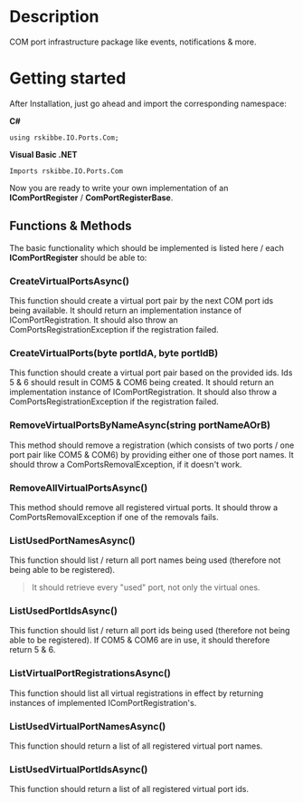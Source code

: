 ﻿# Description
COM port infrastructure package like events, notifications & more.

# Getting started
After Installation, just go ahead and import the corresponding namespace:

**C#**

    using rskibbe.IO.Ports.Com;
    
**Visual Basic .NET**
    
    Imports rskibbe.IO.Ports.Com

Now you are ready to write your own implementation of an **IComPortRegister** / **ComPortRegisterBase**.

## Functions & Methods
The basic functionality which should be implemented is listed here / each **IComPortRegister** should be able to:

### CreateVirtualPortsAsync()
This function should create a virtual port pair by the next COM port ids being available. It should return an implementation instance of IComPortRegistration. It should also throw an ComPortsRegistrationException if the registration failed.

### CreateVirtualPorts(byte portIdA, byte portIdB)
This function should create a virtual port pair based on the provided ids. Ids 5 & 6 should result in COM5 & COM6 being created. It should return an implementation instance of IComPortRegistration. It should also throw a ComPortsRegistrationException if the registration failed.

### RemoveVirtualPortsByNameAsync(string portNameAOrB)
This method should remove a registration (which consists of two ports / one port pair like COM5 & COM6) by providing either one of those port names. It should throw a ComPortsRemovalException, if it doesn't work.

### RemoveAllVirtualPortsAsync()
This method should remove all registered virtual ports. It should throw a ComPortsRemovalException if one of the removals fails.

### ListUsedPortNamesAsync()
This function should list / return all port names being used (therefore not being able to be registered).
> It should retrieve every "used" port, not only the virtual ones.

### ListUsedPortIdsAsync()
This function should list / return all port ids being used (therefore not being able to be registered). If COM5 & COM6 are in use, it should therefore return 5 & 6.

### ListVirtualPortRegistrationsAsync()
This function should list all virtual registrations in effect by returning instances of implemented IComPortRegistration's.

### ListUsedVirtualPortNamesAsync()
This function should return a list of all registered virtual port names.

### ListUsedVirtualPortIdsAsync()
This function should return a list of all registered virtual port ids.